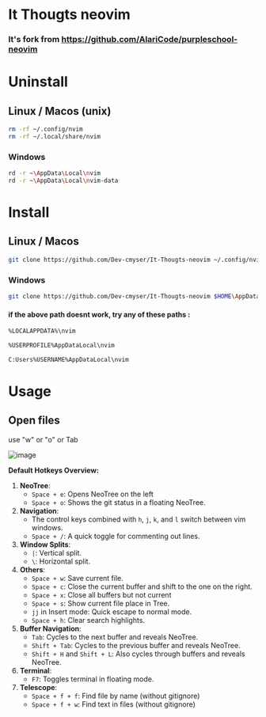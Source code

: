 # It Thougts neovim

### It's fork from https://github.com/AlariCode/purpleschool-neovim

# Uninstall

## Linux / Macos (unix)

```bash
rm -rf ~/.config/nvim
rm -rf ~/.local/share/nvim
```

### Windows

```bash
rd -r ~\AppData\Local\nvim
rd -r ~\AppData\Local\nvim-data
```

# Install

## Linux / Macos

```bash
git clone https://github.com/Dev-cmyser/It-Thougts-neovim ~/.config/nvim
```

### Windows

```bash
git clone https://github.com/Dev-cmyser/It-Thougts-neovim $HOME\AppData\Local\nvim
```

#### if the above path doesnt work, try any of these paths :

```bash
%LOCALAPPDATA%\nvim
```

```bash
%USERPROFILE%AppDataLocal\nvim
```

```bash
C:Users%USERNAME%AppDataLocal\nvim
```

# Usage
## Open files 
use "w" or "o" or Tab


![image](https://github.com/Dev-cmyser/It-Thougts-neovim/assets/105227884/1a8915a9-2b6a-4f11-a653-c9eaecd8d1cd)


**Default Hotkeys Overview:**

1. **NeoTree**: 
    - `Space + e`: Opens NeoTree on the left
    - `Space + o`: Shows the git status in a floating NeoTree.
2. **Navigation**:
    - The control keys combined with `h`, `j`, `k`, and `l` switch between vim windows.
    - `Space + /`: A quick toggle for commenting out lines.
3. **Window Splits**:
    - `|`: Vertical split.
    - `\`: Horizontal split.
4. **Others**:
    - `Space + w`: Save current file.
    - `Space + c`: Close the current buffer and shift to the one on the right.
    - `Space + x`: Close all buffers but not current
    - `Space + s`: Show current file place in Tree.
    - `jj` in Insert mode: Quick escape to normal mode.
    - `Space + h`: Clear search highlights.
5. **Buffer Navigation**:
    - `Tab`: Cycles to the next buffer and reveals NeoTree.
    - `Shift + Tab`: Cycles to the previous buffer and reveals NeoTree.
    - `Shift + H` and `Shift + L`: Also cycles through buffers and reveals NeoTree.
6. **Terminal**:
    - `F7`: Toggles terminal in floating mode.
7. **Telescope**:
    - `Space + f + f`: Find file by name (without gitignore)
    - `Space + f + w`: Find text in files (without gitignore)





